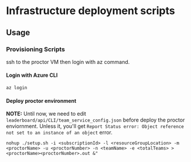 # Infrastructure deployment scripts

## Usage

### Provisioning Scripts

ssh to the proctor VM then login with az command.

#### Login with Azure CLI

```shell
az login
```
#### Deploy proctor environment

**NOTE:** Until now, we need to edit `leaderboard/api/CLI/team_service_config.json` before deploy the proctor enviornment.
Unless it, you'll get `Report Status error: Object reference not set to an instance of an object` error.


```shell
nohup ./setup.sh -i <subscriptionId> -l <resourceGroupLocation> -m <proctorName> -u <proctorNumber> -n <teamName> -e <totalTeams> > <proctorName><proctorNumber>.out &"
```
